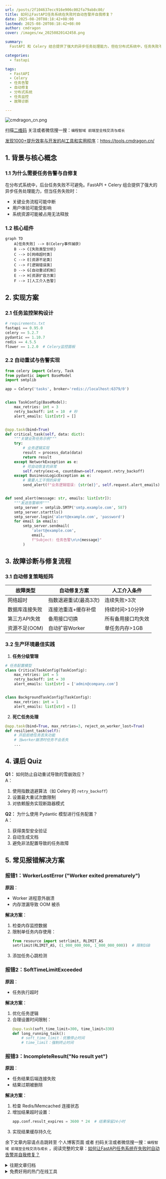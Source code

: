 ```yaml
---
url: /posts/2f104637ecc916e906c002fa79ab8c80/
title: 如何让FastAPI任务系统在失败时自动告警并自我修复？
date: 2025-08-20T08:18:42+08:00
lastmod: 2025-08-20T08:18:42+08:00
author: cmdragon
cover: /images/xw_20250820142458.png

summary:
  FastAPI 和 Celery 结合提供了强大的异步任务处理能力，但在分布式系统中，任务失败不可避免。通过任务监控架构设计，实现自动重试与告警机制，确保关键业务流程不中断。故障诊断与修复流程包括自动修复策略矩阵和任务分级管理，针对不同故障类型采取相应措施。生产环境最佳实践包括死亡任务处理和任务配置模型，确保系统稳定运行。常见报错解决方案涵盖了 Worker 崩溃、任务超时和结果丢失等问题，提供具体的优化和配置建议。

categories:
  - fastapi

tags:
  - FastAPI
  - Celery
  - 任务告警
  - 自动修复
  - 分布式系统
  - 任务监控
  - 故障诊断

---
```


<img src="https://api2.cmdragon.cn/upload/cmder/20250304_012821924.jpg" title="cmdragon_cn.png" alt="cmdragon_cn.png"/>


扫描[二维码](https://api2.cmdragon.cn/upload/cmder/20250304_012821924.jpg)
关注或者微信搜一搜：`编程智域 前端至全栈交流与成长`

[发现1000+提升效率与开发的AI工具和实用程序](https://tools.cmdragon.cn/zh/apps?category=ai_chat)：https://tools.cmdragon.cn/

## 1. 背景与核心概念

### 1.1 为什么需要任务告警与自修复

在分布式系统中，后台任务失败不可避免。FastAPI + Celery 组合提供了强大的异步任务处理能力，但当任务失败时：

- 关键业务流程可能中断
- 用户体验可能受影响
- 系统资源可能被占用无法释放

### 1.2 核心组件

```mermaid
graph TD
    A[任务失败] --> B(Celery事件捕获)
    B --> C{失败类型分析}
    C --> D[网络超时类]
    C --> E[资源不足类]
    C --> F[逻辑错误类]
    D --> G[自动重试机制]
    E --> H[资源扩容方案]
    F --> I[人工介入告警]
```

## 2. 实现方案

### 2.1 任务监控架构设计

```python
# requirements.txt
fastapi == 0.95.0
celery == 5.2.7
pydantic == 1.10.7
redis == 4.5.5
flower == 1.2.0  # Celery监控面板
```

### 2.2 自动重试与告警实现

```python
from celery import Celery, Task
from pydantic import BaseModel
import smtplib

app = Celery('tasks', broker='redis://localhost:6379/0')


class TaskConfig(BaseModel):
    max_retries: int = 3
    retry_backoff: int = 10  # 秒
    alert_emails: list[str] = []


@app.task(bind=True)
def critical_task(self, data: dict):
    """关键业务任务示例"""
    try:
        # 业务逻辑实现
        result = process_data(data)
        return result
    except NetworkException as e:
        # 可自动恢复的异常
        self.retry(exc=e, countdown=self.request.retry_backoff)
    except BusinessLogicException as e:
        # 需要人工干预的异常
        send_alert(f"业务逻辑错误: {str(e)}", self.request.alert_emails)


def send_alert(message: str, emails: list[str]):
    """发送告警邮件"""
    smtp_server = smtplib.SMTP('smtp.example.com', 587)
    smtp_server.starttls()
    smtp_server.login('alert@example.com', 'password')
    for email in emails:
        smtp_server.sendmail(
            'alert@example.com',
            email,
            f"Subject: 任务告警\n\n{message}"
        )
```

## 3. 故障诊断与修复流程

### 3.1 自动修复策略矩阵

| 故障类型      | 自动修复方案       | 人工介入条件    |
|-----------|--------------|-----------|
| 网络超时      | 指数退避重试(最高3次) | 连续失败>3次   |
| 数据库连接失败   | 连接池重连+缓存补偿   | 持续时间>10分钟 |
| 第三方API失效  | 备用接口切换       | 所有备用接口均失效 |
| 资源不足(OOM) | 自动扩容Worker   | 单任务内存>1GB |

### 3.2 生产环境最佳实践

1. **任务分级管理**

```python
# 任务配置模型
class CriticalTaskConfig(TaskConfig):
    max_retries: int = 5
    retry_backoff: int = 30
    alert_emails: list[str] = ['admin@company.com']


class BackgroundTaskConfig(TaskConfig):
    max_retries: int = 1
    alert_emails: list[str] = []
```

2. **死亡任务处理**

```python
@app.task(bind=True, max_retries=3, reject_on_worker_lost=True)
def resilient_task(self):
    # 开启拒绝任务丢失功能
    # 当worker崩溃时任务不会丢失
    ...
```

## 4. 课后 Quiz

**Q1：** 如何防止自动重试导致的雪崩效应？  
A：

1. 使用指数退避算法（如 Celery 的 `retry_backoff`）
2. 设置最大重试次数限制
3. 对依赖服务实现断路器模式

**Q2：** 为什么使用 Pydantic 模型进行任务配置？  
A：

1. 获得类型安全验证
2. 自动生成文档
3. 避免非法配置导致的任务故障

## 5. 常见报错解决方案

### 报错1：WorkerLostError ("Worker exited prematurely")

**原因**：

- Worker 进程意外崩溃
- 内存泄漏导致 OOM 被杀

**解决方案**：

1. 检查内存监控数据
2. 限制单任务内存使用：
   ```python
   from resource import setrlimit, RLIMIT_AS
   setrlimit(RLIMIT_AS, (1_000_000_000, 1_000_000_000))  # 限制1GB
   ```
3. 添加任务心跳检测

### 报错2：SoftTimeLimitExceeded

**原因**：

- 任务执行超时

**解决方案**：

1. 优化任务逻辑
2. 合理设置时间限制：
   ```python
   @app.task(soft_time_limit=300, time_limit=330)
   def long_running_task():
       # soft_time_limit：优雅停止时间
       # time_limit：强制终止时间
   ```

### 报错3：IncompleteResult("No result yet")

**原因**：

- 任务结果后端连接失败
- 结果过期被删除

**解决方案**：

1. 检查 Redis/Memcached 连接状态
2. 增加结果超时设置：
   ```python
   app.conf.result_expires = 3600 * 24  # 结果保留24小时
   ```
3. 实现结果缓存持久化

余下文章内容请点击跳转至 个人博客页面 或者 扫码关注或者微信搜一搜：`编程智域 前端至全栈交流与成长`
，阅读完整的文章：[如何让FastAPI任务系统在失败时自动告警并自我修复？](https://blog.cmdragon.cn/posts/2f104637ecc916e906c002fa79ab8c80/)




<details>
<summary>往期文章归档</summary>

- [如何用Prometheus和FastAPI打造任务监控的“火眼金睛”？ - cmdragon's Blog](https://blog.cmdragon.cn/posts/e7464e5b4d558ede1a7413fa0a2f96f3/)
- [如何用APScheduler和FastAPI打造永不宕机的分布式定时任务系统？ - cmdragon's Blog](https://blog.cmdragon.cn/posts/51a0ff47f509fb6238150a96f551b317/)
- [如何在 FastAPI 中玩转 APScheduler，让任务定时自动执行？ - cmdragon's Blog](https://blog.cmdragon.cn/posts/85564dd901c6d9b1a79d320970843caa/)
- [定时任务系统如何让你的Web应用自动完成那些烦人的重复工作？ - cmdragon's Blog](https://blog.cmdragon.cn/posts/2b27950aab76203a1af4e9e3deda8699/)
- [Celery任务监控的魔法背后藏着什么秘密？ - cmdragon's Blog](https://blog.cmdragon.cn/posts/f43335725bb3372ebc774db1b9f28d2d/)
- [如何让Celery任务像VIP客户一样享受优先待遇？ - cmdragon's Blog](https://blog.cmdragon.cn/posts/c24491a7ac7f7c5e9cf77596ebb27c51/)
- [如何让你的FastAPI Celery Worker在压力下优雅起舞？ - cmdragon's Blog](https://blog.cmdragon.cn/posts/c3129f4b424d2ed2330484b82ec31875/)
- [FastAPI与Celery的完美邂逅，如何让异步任务飞起来？ - cmdragon's Blog](https://blog.cmdragon.cn/posts/b79c2c1805fe9b1ea28326b5b8f3b709/)
- [FastAPI消息持久化与ACK机制：如何确保你的任务永不迷路？ - cmdragon's Blog](https://blog.cmdragon.cn/posts/13a59846aaab71b44ab6f3dadc5b5ec7/)
- [FastAPI的BackgroundTasks如何玩转生产者-消费者模式？ - cmdragon's Blog](https://blog.cmdragon.cn/posts/1549a6bd7e47e7006e7ba8f52bcfe8eb/)
- [BackgroundTasks 还是 RabbitMQ？你的异步任务到底该选谁？ - cmdragon's Blog](https://blog.cmdragon.cn/posts/d26fdc150ff9dd70c7482381ff4c77c4/)
- [BackgroundTasks与Celery：谁才是异步任务的终极赢家？ - cmdragon's Blog](https://blog.cmdragon.cn/posts/792cac4ce6eb96b5001da15b0d52ef83/)
- [如何在 FastAPI 中优雅处理后台任务异常并实现智能重试？ - cmdragon's Blog](https://blog.cmdragon.cn/posts/d5c1d2efbaf6fe4c9e13acc6be6d929a/)
- [BackgroundTasks 如何巧妙驾驭多任务并发？ - cmdragon's Blog](https://blog.cmdragon.cn/posts/8661dc74944bd6fb28092e90d4060161/)
- [如何让FastAPI后台任务像多米诺骨牌一样井然有序地执行？ - cmdragon's Blog](https://blog.cmdragon.cn/posts/7693d3430a6256c2abefc1e4aba21a4a/)
- [FastAPI后台任务：是时候让你的代码飞起来了吗？ - cmdragon's Blog](https://blog.cmdragon.cn/posts/6145d88d5154d5cd38cee7ddc2d46e1d/)
- [FastAPI后台任务为何能让邮件发送如此丝滑？ - cmdragon's Blog](https://blog.cmdragon.cn/posts/19241679a1852122f740391cbdc21bae/)
- [FastAPI的请求-响应周期为何需要后台任务分离？ - cmdragon's Blog](https://blog.cmdragon.cn/posts/c7b54d6b3b6b5041654e69e5610bf3b9/)
- [如何在FastAPI中让后台任务既高效又不会让你的应用崩溃？ - cmdragon's Blog](https://blog.cmdragon.cn/posts/5ad8d0a4c8f2d05e9c1a42d828aad7b3/)
- [FastAPI后台任务：异步魔法还是同步噩梦？ - cmdragon's Blog](https://blog.cmdragon.cn/posts/6a69eca9fd14ba8f6fa41502c5014edd/)
- [如何在FastAPI中玩转Schema版本管理和灰度发布？ - cmdragon's Blog](https://blog.cmdragon.cn/posts/6d9d20cd8d8528da4193f13aaf98575c/)
- [FastAPI的查询白名单和安全沙箱机制如何确保你的API坚不可摧？ - cmdragon's Blog](https://blog.cmdragon.cn/posts/ca141239cfc5c0d510960acd266de9cd/)
- [如何在 FastAPI 中玩转 GraphQL 性能监控与 APM 集成？ - cmdragon's Blog](https://blog.cmdragon.cn/posts/52fe9ea73b0e26de308ae0e539df21d2/)
- [如何在 FastAPI 中玩转 GraphQL 和 WebSocket 的实时数据推送魔法？ - cmdragon's Blog](https://blog.cmdragon.cn/posts/ae484cf6bcf3f44fd8392a8272e57db4/)
- [如何在FastAPI中玩转GraphQL联邦架构，让数据源手拉手跳探戈？ - cmdragon's Blog](https://blog.cmdragon.cn/posts/9b9086ff5d8464b0810cfb55f7768513/)
- [GraphQL批量查询优化：DataLoader如何让数据库访问速度飞起来？ - cmdragon's Blog](https://blog.cmdragon.cn/posts/0e236dbe717bde52bda290e89f4f6eca/)
- [如何在FastAPI中整合GraphQL的复杂度与限流？ - cmdragon's Blog](https://blog.cmdragon.cn/posts/ace8bb3f01589994f51d748ab5c73652/)
- [GraphQL错误处理为何让你又爱又恨？FastAPI中间件能否成为你的救星？ - cmdragon's Blog](https://blog.cmdragon.cn/posts/a28d5c1b32feadb18b406a849455dfe5/)
- [FastAPI遇上GraphQL：异步解析器如何让API性能飙升？ - cmdragon's Blog](https://blog.cmdragon.cn/posts/35fced261e8ff834e68e07c93902cc13/)
- [GraphQL的N+1问题如何被DataLoader巧妙化解？ - cmdragon's Blog](https://blog.cmdragon.cn/posts/72629304782a121fbf89b151c436f9aa/)
- [FastAPI与GraphQL的完美邂逅：如何打造高效API？ - cmdragon's Blog](https://blog.cmdragon.cn/posts/fb5c5c7b00bbe57b3a5346b8ee5bc289/)
- [GraphQL类型系统如何让FastAPI开发更高效？ - cmdragon's Blog](https://blog.cmdragon.cn/posts/31c152e531e1cbe5b5cfe15e7ff053c9/)
- [REST和GraphQL究竟谁才是API设计的终极赢家？ - cmdragon's Blog](https://blog.cmdragon.cn/posts/218ad2370eab6197f42fdc9c52f0fc19/)
- [IoT设备的OTA升级是如何通过MQTT协议实现无缝对接的？ - cmdragon's Blog](https://blog.cmdragon.cn/posts/071e9a3b9792beea63f134f5ad28df67/)
- [如何在FastAPI中玩转STOMP协议升级，让你的消息传递更高效？ - cmdragon's Blog](https://blog.cmdragon.cn/posts/16744b2f460346805c45314bc0c6f751/)
- [如何用WebSocket打造毫秒级实时协作系统？ - cmdragon's Blog](https://blog.cmdragon.cn/posts/da5b64cb0ded23e4d5b1f19ffd5ac53d/)
- [如何让你的WebSocket连接既安全又高效？](https://blog.cmdragon.cn/posts/eb598d50b76ea1823746ab7cdf49ce05/)

</details>


<details>
<summary>免费好用的热门在线工具</summary>

- [ASCII字符画生成器 - 应用商店 | By cmdragon](https://tools.cmdragon.cn/zh/apps/ascii-art-generator)
- [JSON Web Tokens 工具 - 应用商店 | By cmdragon](https://tools.cmdragon.cn/zh/apps/jwt-tool)
- [Bcrypt 密码工具 - 应用商店 | By cmdragon](https://tools.cmdragon.cn/zh/apps/bcrypt-tool)
- [GIF 合成器 - 应用商店 | By cmdragon](https://tools.cmdragon.cn/zh/apps/gif-composer)
- [GIF 分解器 - 应用商店 | By cmdragon](https://tools.cmdragon.cn/zh/apps/gif-decomposer)
- [文本隐写术 - 应用商店 | By cmdragon](https://tools.cmdragon.cn/zh/apps/text-steganography)
- [CMDragon 在线工具 - 高级AI工具箱与开发者套件 | 免费好用的在线工具](https://tools.cmdragon.cn/zh)
- [应用商店 - 发现1000+提升效率与开发的AI工具和实用程序 | 免费好用的在线工具](https://tools.cmdragon.cn/zh/apps?category=trending)
- [CMDragon 更新日志 - 最新更新、功能与改进 | 免费好用的在线工具](https://tools.cmdragon.cn/zh/changelog)
- [支持我们 - 成为赞助者 | 免费好用的在线工具](https://tools.cmdragon.cn/zh/sponsor)
- [AI文本生成图像 - 应用商店 | 免费好用的在线工具](https://tools.cmdragon.cn/zh/apps/text-to-image-ai)
- [临时邮箱 - 应用商店 | 免费好用的在线工具](https://tools.cmdragon.cn/zh/apps/temp-email)
- [二维码解析器 - 应用商店 | 免费好用的在线工具](https://tools.cmdragon.cn/zh/apps/qrcode-parser)
- [文本转思维导图 - 应用商店 | 免费好用的在线工具](https://tools.cmdragon.cn/zh/apps/text-to-mindmap)
- [正则表达式可视化工具 - 应用商店 | 免费好用的在线工具](https://tools.cmdragon.cn/zh/apps/regex-visualizer)
- [文件隐写工具 - 应用商店 | 免费好用的在线工具](https://tools.cmdragon.cn/zh/apps/steganography-tool)
- [IPTV 频道探索器 - 应用商店 | 免费好用的在线工具](https://tools.cmdragon.cn/zh/apps/iptv-explorer)
- [快传 - 应用商店 | 免费好用的在线工具](https://tools.cmdragon.cn/zh/apps/snapdrop)
- [随机抽奖工具 - 应用商店 | 免费好用的在线工具](https://tools.cmdragon.cn/zh/apps/lucky-draw)
- [动漫场景查找器 - 应用商店 | 免费好用的在线工具](https://tools.cmdragon.cn/zh/apps/anime-scene-finder)
- [时间工具箱 - 应用商店 | 免费好用的在线工具](https://tools.cmdragon.cn/zh/apps/time-toolkit)
- [网速测试 - 应用商店 | 免费好用的在线工具](https://tools.cmdragon.cn/zh/apps/speed-test)
- [AI 智能抠图工具 - 应用商店 | 免费好用的在线工具](https://tools.cmdragon.cn/zh/apps/background-remover)
- [背景替换工具 - 应用商店 | 免费好用的在线工具](https://tools.cmdragon.cn/zh/apps/background-replacer)
- [艺术二维码生成器 - 应用商店 | 免费好用的在线工具](https://tools.cmdragon.cn/zh/apps/artistic-qrcode)
- [Open Graph 元标签生成器 - 应用商店 | 免费好用的在线工具](https://tools.cmdragon.cn/zh/apps/open-graph-generator)
- [图像对比工具 - 应用商店 | 免费好用的在线工具](https://tools.cmdragon.cn/zh/apps/image-comparison)
- [图片压缩专业版 - 应用商店 | 免费好用的在线工具](https://tools.cmdragon.cn/zh/apps/image-compressor)
- [密码生成器 - 应用商店 | 免费好用的在线工具](https://tools.cmdragon.cn/zh/apps/password-generator)
- [SVG优化器 - 应用商店 | 免费好用的在线工具](https://tools.cmdragon.cn/zh/apps/svg-optimizer)
- [调色板生成器 - 应用商店 | 免费好用的在线工具](https://tools.cmdragon.cn/zh/apps/color-palette)
- [在线节拍器 - 应用商店 | 免费好用的在线工具](https://tools.cmdragon.cn/zh/apps/online-metronome)
- [IP归属地查询 - 应用商店 | 免费好用的在线工具](https://tools.cmdragon.cn/zh/apps/ip-geolocation)
- [CSS网格布局生成器 - 应用商店 | 免费好用的在线工具](https://tools.cmdragon.cn/zh/apps/css-grid-layout)
- [邮箱验证工具 - 应用商店 | 免费好用的在线工具](https://tools.cmdragon.cn/zh/apps/email-validator)
- [书法练习字帖 - 应用商店 | 免费好用的在线工具](https://tools.cmdragon.cn/zh/apps/calligraphy-practice)
- [金融计算器套件 - 应用商店 | 免费好用的在线工具](https://tools.cmdragon.cn/zh/apps/finance-calculator-suite)
- [中国亲戚关系计算器 - 应用商店 | 免费好用的在线工具](https://tools.cmdragon.cn/zh/apps/chinese-kinship-calculator)
- [Protocol Buffer 工具箱 - 应用商店 | 免费好用的在线工具](https://tools.cmdragon.cn/zh/apps/protobuf-toolkit)
- [IP归属地查询 - 应用商店 | 免费好用的在线工具](https://tools.cmdragon.cn/zh/apps/ip-geolocation)
- [图片无损放大 - 应用商店 | 免费好用的在线工具](https://tools.cmdragon.cn/zh/apps/image-upscaler)
- [文本比较工具 - 应用商店 | 免费好用的在线工具](https://tools.cmdragon.cn/zh/apps/text-compare)
- [IP批量查询工具 - 应用商店 | 免费好用的在线工具](https://tools.cmdragon.cn/zh/apps/ip-batch-lookup)
- [域名查询工具 - 应用商店 | 免费好用的在线工具](https://tools.cmdragon.cn/zh/apps/domain-finder)
- [DNS工具箱 - 应用商店 | 免费好用的在线工具](https://tools.cmdragon.cn/zh/apps/dns-toolkit)
- [网站图标生成器 - 应用商店 | 免费好用的在线工具](https://tools.cmdragon.cn/zh/apps/favicon-generator)
- [XML Sitemap](https://tools.cmdragon.cn/sitemap_index.xml)

</details>

